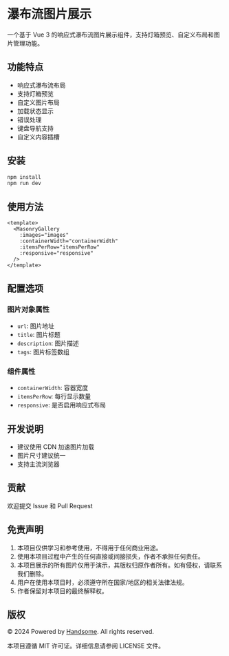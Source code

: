 # 瀑布流图片展示

一个基于 Vue 3 的响应式瀑布流图片展示组件，支持灯箱预览、自定义布局和图片管理功能。

## 功能特点

- 响应式瀑布流布局
- 支持灯箱预览
- 自定义图片布局
- 加载状态显示
- 错误处理
- 键盘导航支持
- 自定义内容插槽

## 安装

```bash
npm install
npm run dev
```

## 使用方法

```vue
<template>
  <MasonryGallery 
    :images="images"
    :containerWidth="containerWidth"
    :itemsPerRow="itemsPerRow"
    :responsive="responsive"
  />
</template>
```

## 配置选项

### 图片对象属性

- `url`: 图片地址
- `title`: 图片标题
- `description`: 图片描述
- `tags`: 图片标签数组

### 组件属性

- `containerWidth`: 容器宽度
- `itemsPerRow`: 每行显示数量
- `responsive`: 是否启用响应式布局

## 开发说明

- 建议使用 CDN 加速图片加载
- 图片尺寸建议统一
- 支持主流浏览器

## 贡献

欢迎提交 Issue 和 Pull Request

## 免责声明

1. 本项目仅供学习和参考使用，不得用于任何商业用途。
2. 使用本项目过程中产生的任何直接或间接损失，作者不承担任何责任。
3. 本项目展示的所有图片仅用于演示，其版权归原作者所有。如有侵权，请联系我们删除。
4. 用户在使用本项目时，必须遵守所在国家/地区的相关法律法规。
5. 作者保留对本项目的最终解释权。

## 版权

© 2024 Powered by [Handsome](https://lik.cc/). All rights reserved.

本项目遵循 MIT 许可证。详细信息请参阅 LICENSE 文件。

